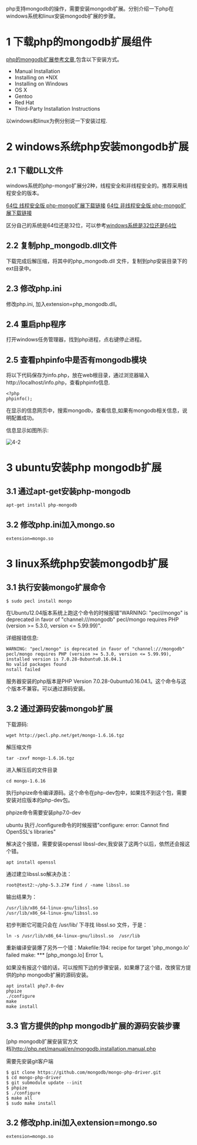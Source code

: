 <div class="jumbotron">
<p>php支持mongodb的操作，需要安装mongodb扩展。分别介绍一下php在windows系统和linux安装mongodb扩展的步骤。</p>  
</div>

1 下载php的mongodb扩展组件
===

[php的mongodb扩展参考文章](http://php.net/manual/en/mongo.installation.php),包含以下安装方式。

- Manual Installation
- Installing on *NIX
- Installing on Windows
- OS X
- Gentoo
- Red Hat
- Third-Party Installation Instructions

以windows和linux为例分别说一下安装过程.

2 windows系统php安装mongodb扩展
===

2.1 下载DLL文件
---

windows系统的php-mongo扩展分2种，线程安全和非线程安全的。推荐采用线程安全的版本。

[64位 线程安全版 php-mongo扩展下载链接](https://windows.php.net/downloads/pecl/releases/mongo/1.6.16/php_mongo-1.6.16-5.6-ts-vc11-x64.zip)
[64位 非线程安全版 php-mongo扩展下载链接](https://windows.php.net/downloads/pecl/releases/mongo/1.6.16/php_mongo-1.6.16-5.6-nts-vc11-x64.zip)

区分自己的系统是64位还是32位，可以参考[windows系统是32位还是64位](http://localhost/article/windows/faq/1.html)


2.2 复制php_mongodb.dll文件
---

下载完成后解压缩，将其中的php_mongodb.dll 文件，复制到php安装目录下的ext目录中。


2.3 修改php.ini
---

修改php.ini, 加入extension=php_mongodb.dll。

2.4 重启php程序
---

打开windows任务管理器，找到php进程，点右键停止进程。

2.5 查看phpinfo中是否有mongodb模块
---

将以下代码保存为info.php，放在web根目录，通过浏览器输入http://localhost/info.php，查看phpinfo信息.

```
<?php
phpinfo();
```

在显示的信息网页中，搜索mongodb，查看信息,如果有mongodb相关信息，说明配置成功。

信息显示如图所示:

![4-2](http://localhost/img/php/faq/4-2.png)


3 ubuntu安装php mongodb扩展
===

3.1 通过apt-get安装php-mongodb
---

```
apt-get install php-mongodb 
```

3.2 修改php.ini加入mongo.so
---

```
extension=mongo.so
```

3 linux系统php安装mongodb扩展
===

3.1 执行安装mongo扩展命令
---

```
$ sudo pecl install mongo
```

在Ubuntu12.04版本系统上跑这个命令的时候报错"WARNING: "pecl/mongo" is deprecated in favor of "channel:///mongodb"
pecl/mongo requires PHP (version >= 5.3.0, version <= 5.99.99)".

详细报错信息:

```
WARNING: "pecl/mongo" is deprecated in favor of "channel:///mongodb"
pecl/mongo requires PHP (version >= 5.3.0, version <= 5.99.99), installed version is 7.0.28-0ubuntu0.16.04.1
No valid packages found
nstall failed
```

服务器安装的php版本是PHP Version 7.0.28-0ubuntu0.16.04.1。这个命令与这个版本不兼容。可以通过源码安装。

3.2 通过源码安装mongob扩展
---

下载源码:

```
wget http://pecl.php.net/get/mongo-1.6.16.tgz
```

解压缩文件

```
tar -zxvf mongo-1.6.16.tgz
```

进入解压后的文件目录

```
cd mongo-1.6.16
```

执行phpize命令编译源码。这个命令在php-dev包中，如果找不到这个包，需要安装对应版本的php-dev包。

phpize命令需要安装php7.0-dev

ubuntu 执行./configure命令的时候报错"configure: error: Cannot find OpenSSL's libraries"

解决这个报错，需要安装openssl libssl-dev,我安装了这两个以后，依然还会报这个错。
```
apt install openssl
```

通过建立libssl.so解决办法：

```
root@test2:~/php-5.3.27# find / -name libssl.so
```

输出结果为： 

```
/usr/lib/x86_64-linux-gnu/libssl.so
/usr/lib/x86_64-linux-gnu/libssl.so
```

初步判断它可能只会在 /usr/lib/ 下寻找 libssl.so 文件，于是：

```
ln -s /usr/lib/x86_64-linux-gnu/libssl.so  /usr/lib
```

重新编译安装爆了另外一个错：Makefile:194: recipe for target 'php_mongo.lo' failed
make: *** [php_mongo.lo] Error 1。

如果没有报这个错的话，可以按照下边的步骤安装，如果爆了这个错，改换官方提供的php mongodb扩展的源码安装。
 

```
apt install php7.0-dev
phpize
./configure
make
make install
```

3.3 官方提供的php mongodb扩展的源码安装步骤
---

[php mongodb扩展安装官方文档]http://php.net/manual/en/mongodb.installation.manual.php

需要先安装git客户端

```
$ git clone https://github.com/mongodb/mongo-php-driver.git
$ cd mongo-php-driver
$ git submodule update --init
$ phpize
$ ./configure
$ make all
$ sudo make install
```


3.2 修改php.ini加入extension=mongo.so
---

```
extension=mongo.so
```